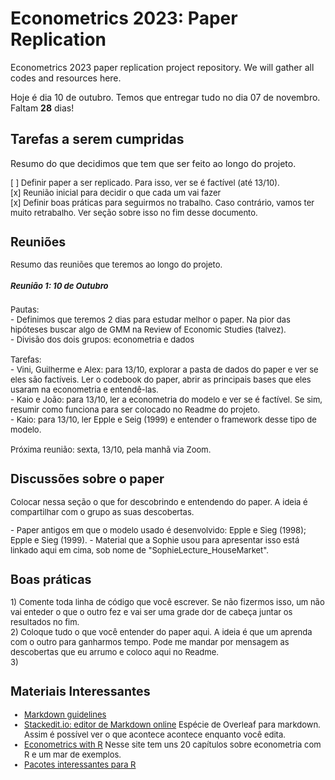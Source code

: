 
# Econometrics 2023: Paper Replication
 Econometrics 2023 paper replication project repository. We will gather all codes and resources here.

Hoje é dia 10 de outubro. Temos que entregar tudo no dia 07 de novembro. Faltam **28** dias!

 ## Tarefas a serem cumpridas
Resumo do que decidimos que tem que ser feito ao longo do projeto.

<font size = 2> 
[ ] Definir paper a ser replicado. Para isso, ver se é factível (até 13/10). <br>
[x] Reunião inicial para decidir o que cada um vai fazer <br>
[x] Definir boas práticas para seguirmos no trabalho. Caso contrário, vamos ter muito retrabalho. Ver seção sobre isso no fim desse documento. <br>

<font>

   ## Reuniões
   Resumo das reuniões que teremos ao longo do projeto. <br>
   ##### Reunião 1: 10 de Outubro
   <font size = 2> 
   Pautas: <br>
   - Definimos que teremos 2 dias para estudar melhor o paper. Na pior das hipóteses buscar algo de GMM na Review of Economic Studies (talvez). <br>
   - Divisão dos dois grupos: econometria e dados <br>
   <br>
   Tarefas:<br>
   - Vini, Guilherme e Alex: para 13/10, explorar a pasta de dados do paper e ver se eles são factíveis. Ler o codebook do paper, abrir as principais bases que eles usaram na econometria e entendê-las. <br>
   - Kaio e João: para 13/10, ler a econometria do modelo e ver se é factível. Se sim, resumir como funciona para ser colocado no Readme do projeto. <br>
   - Kaio: para 13/10, ler Epple e Seig (1999) e entender o framework desse tipo de modelo. <br>
   <br>
   Próxima reunião: sexta, 13/10, pela manhã via Zoom.
   <font>

 
   ## Discussões sobre o paper
  Colocar nessa seção o que for descobrindo e entendendo do paper. A ideia é compartilhar com o grupo as suas descobertas.
  
<font size = 2> 
- Paper antigos em que o modelo usado é desenvolvido: Epple e Sieg (1998); Epple e Sieg (1999).
- Material que a Sophie usou para apresentar isso está linkado aqui em cima, sob nome de "SophieLecture_HouseMarket". <br>
 <font>

## Boas práticas
<font size = 2> 
1) Comente toda linha de código que você escrever. Se não fizermos isso, um não vai enteder o que o outro fez e vai ser uma grade dor de cabeça juntar os resultados no fim. <br>
2) Coloque tudo o que você entender do paper aqui. A ideia é que um aprenda com o outro para ganharmos tempo. Pode me mandar por mensagem as descobertas que eu arrumo e coloco aqui no Readme. <br>
3) 
 <font>

 ## Materiais Interessantes
 * [Markdown guidelines](https://github.com/adam-p/markdown-here/wiki/Markdown-Cheatsheet)
 * [Stackedit.io: editor de Markdown online](https://stackedit.io/app#)
  <font size = 2> Espécie de Overleaf para markdown. Assim é possível ver o que acontece acontece enquanto você edita. <font>
 * [Econometrics with R](https://www.econometrics-with-r.org/)
 <font size = 2> Nesse site tem uns 20 capítulos sobre econometria com R e um mar de exemplos. <font>
 * [Pacotes interessantes para R](https://github.com/HecVini/AwesomePackages)

